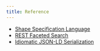 ```yaml
---
title: Reference
---
```


* [Shape Specification Language](spec-language.html)
* [REST Faceted Search](faceted-search.md)
* [Idiomatic JSON-LD Serialization](jsonld-format.md)
